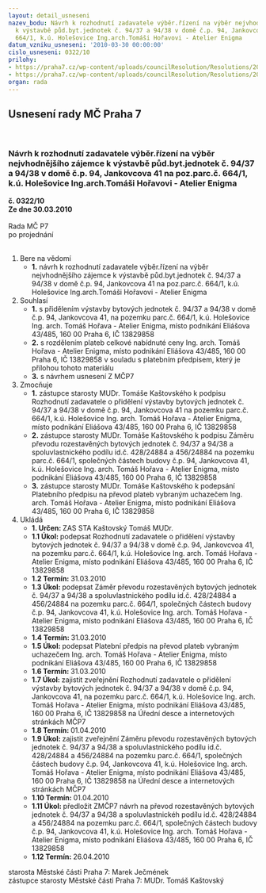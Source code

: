 ```yaml
---
layout: detail_usneseni
nazev_bodu: Návrh k rozhodnutí zadavatele výběr.řízení na výběr nejvhodnějšího zájemce
  k výstavbě půd.byt.jednotek č. 94/37 a 94/38 v domě č.p. 94, Jankovcova 41 na poz.parc.č.
  664/1, k.ú. Holešovice Ing.arch.Tomáši Hořavovi - Atelier Enigma
datum_vzniku_usneseni: '2010-03-30 00:00:00'
cislo_usneseni: 0322/10
prilohy:
- https://praha7.cz/wp-content/uploads/councilResolution/Resolutions/20590/15-10-skmbt_60010032912240.tif
- https://praha7.cz/wp-content/uploads/councilResolution/Resolutions/20590/15-10-p%c5%99evod_jankovcova_41_ho%c5%99ava_z.doc
organ: rada
---
```

<div id="ucUsn_pList" class="usn">
	<span><h2>Usnesení rady MČ Praha 7 </h2>
<br></span><div class="standBody">
<span><h3>Návrh k rozhodnutí zadavatele výběr.řízení na výběr nejvhodnějšího zájemce k výstavbě půd.byt.jednotek č. 94/37 a 94/38 v domě č.p. 94, Jankovcova 41 na poz.parc.č. 664/1, k.ú. Holešovice Ing.arch.Tomáši Hořavovi - Atelier Enigma</h3></span><div class="center">
		<strong>č. 0322/10</strong><br>
	</div>
<div class="center">
		<strong>Ze dne 30.03.2010</strong><br><br>
	</div>Rada MČ P7<br> po projednání<br><br><ol>
<li>Bere na vědomí<ul><li>
<strong>1.</strong> návrh k rozhodnutí zadavatele výběr.řízení na výběr nejvhodnějšího zájemce k výstavbě půd.byt.jednotek č. 94/37 a 94/38 v domě č.p. 94, Jankovcova 41 na poz.parc.č. 664/1, k.ú. Holešovice Ing.arch.Tomáši Hořavovi - Atelier Enigma</li></ul>
</li>
<li>Souhlasí<ul>
<li>
<strong>1.</strong> s přidělením výstavby bytových jednotek č. 94/37 a 94/38 v domě č.p. 94, Jankovcova 41, na pozemku parc.č. 664/1, k.ú. Holešovice Ing. arch. Tomáš Hořava - Atelier Enigma, místo podnikání Eliášova 43/485, 160 00 Praha 6, IČ 13829858</li>
<li>
<strong>2.</strong> s rozdělením plateb celkové nabídnuté ceny Ing. arch. Tomáš Hořava - Atelier Enigma, místo podnikání Eliášova 43/485, 160 00 Praha 6, IČ 13829858 v souladu s platebním předpisem, který je přílohou tohoto materiálu</li>
<li>
<strong>3.</strong> s návrhem usnesení Z MČP7</li>
</ul>
</li>
<li>Zmocňuje<ul>
<li>
<strong>1.</strong> zástupce starosty MUDr. Tomáše Kaštovského k podpisu Rozhodnutí zadavatele o přidělení výstavby bytových jednotek č. 94/37 a 94/38 v domě č.p. 94, Jankovcova 41 na pozemku parc.č. 664/1, k.ú. Holešovice Ing. arch. Tomáš Hořava - Atelier Enigma, místo podnikání Eliášova 43/485, 160 00 Praha 6, IČ 13829858</li>
<li>
<strong>2.</strong> zástupce starosty MUDr. Tomáše Kaštovského k podpisu Záměru převodu rozestavěných bytových jednotek č. 94/37 a 94/38 a spoluvlastnického podílu id.č. 428/24884 a 456/24884 na pozemku parc.č. 664/1, společných částech budovy č.p. 94, Jankovcova 41, k.ú. Holešovice Ing. arch. Tomáš Hořava - Atelier Enigma, místo podnikání Eliášova 43/485, 160 00 Praha 6, IČ 13829858</li>
<li>
<strong>3.</strong> zástupce starosty MUDr. Tomáše Kaštovského k podepsání Platebního předpisu na převod plateb vybraným uchazečem Ing. arch. Tomáš Hořava - Atelier Enigma, místo podnikání Eliášova 43/485, 160 00 Praha 6, IČ 13829858       </li>
</ul>
</li>
<li>Ukládá<ul>
<li>
<strong>1. Určen: </strong>ZAS STA Kaštovský Tomáš MUDr.</li>
<li>
<strong>1.1 Úkol: </strong>podepsat Rozhodnutí zadavatele o přidělení výstavby bytových jednotek č. 94/37 a 94/38 v domě č.p. 94, Jankovcvoa 41, na pozemku parc.č. 664/1, k.ú. Holešovice Ing. arch. Tomáš Hořava - Atelier Enigma, místo podnikání Eliášova 43/485, 160 00 Praha 6, IČ 13829858 </li>
<li>
<strong>1.2 Termín: </strong>31.03.2010</li>
<li>
<strong>1.3 Úkol: </strong>podepsat Záměr převodu rozestavěných bytových jednotek č. 94/37 a 94/38 a spoluvlastnického podílu id.č. 428/24884 a 456/24884 na pozemku parc.č. 664/1, společných částech budovy č.p. 94, Jankovcova 41, k.ú. Holešovice Ing. arch. Tomáš Hořava - Atelier Enigma, místo podnikání Eliášova 43/485, 160 00 Praha 6, IČ 13829858</li>
<li>
<strong>1.4 Termín: </strong>31.03.2010</li>
<li>
<strong>1.5 Úkol: </strong>podepsat Platební předpis na převod plateb vybraným uchazečem  Ing. arch. Tomáš Hořava - Atelier Enigma, místo podnikání Eliášova 43/485, 160 00 Praha 6, IČ 13829858 </li>
<li>
<strong>1.6 Termín: </strong>31.03.2010</li>
<li>
<strong>1.7 Úkol: </strong>zajistit zveřejnění Rozhodnutí zadavatele o přidělení výstavby bytových jednotek č. 94/37 a 94/38 v domě č.p. 94, Jankovcova 41, na pozemku parc.č. 664/1, k.ú. Holešovice Ing. arch. Tomáš Hořava - Atelier Enigma, místo podnikání Eliášova 43/485, 160 00 Praha 6, IČ 13829858 na Úřední desce a internetových stránkách MČP7</li>
<li>
<strong>1.8 Termín: </strong>01.04.2010</li>
<li>
<strong>1.9 Úkol: </strong>zajistit zveřejnění Záměru převodu rozestavěných bytových jednotek č. 94/37 a 94/38 a spoluvlastnického podílu id.č. 428/24884 a 456/24884 na pozemku parc.č. 664/1, společných částech budovy č.p. 94, Jankovcova 41, k.ú. Holešovice Ing. arch. Tomáš Hořava - Atelier Enigma, místo podnikání Eliášova 43/485, 160 00 Praha 6, IČ 13829858 na Úřední desce a internetových stránkách MČP7</li>
<li>
<strong>1.10 Termín: </strong>01.04.2010</li>
<li>
<strong>1.11 Úkol: </strong>předložit ZMČP7 návrh na převod rozestavěných bytových jednotek č. 94/37 a 94/38 a spoluvlastnickéh podílu id.č. 428/24884 a 456/24884 na pozemku parc.č. 664/1, společných částech budovy č.p. 94, Jankovcova 41, k.ú. Holešovice Ing. arch. Tomáš Hořava - Atelier Enigma, místo podnikání Eliášova 43/485, 160 00 Praha 6, IČ 13829858</li>
<li>
<strong>1.12 Termín: </strong>26.04.2010</li>
</ul>
</li>
</ol>starosta Městské části Praha 7: Marek Ječmének<br>zástupce starosty Městské části Praha 7: MUDr. Tomáš Kaštovský 
</div>
</div>